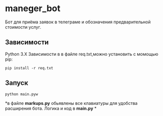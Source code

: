 # maneger_bot

Бот для приёма заявок в телеграме и обозначения предварительной стоимости услуг.

## Зависимости
Python 3.X
Зависимости в в файле req.txt,можно установить с момощью pip:

`pip install -r req.txt `
 
## Запуск

`python main.pyw`

*в файле **markups.py** обьявлены все клавиатуры для удобства расширения бота. Логика и код в **main.py** *
